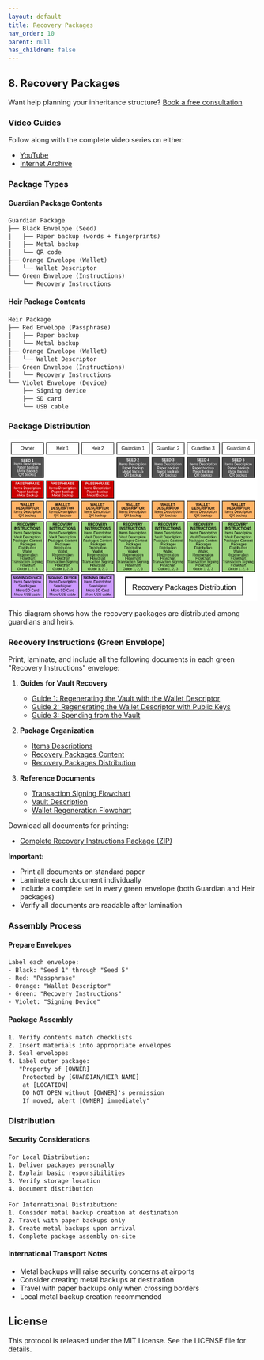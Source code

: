 ```yaml
---
layout: default
title: Recovery Packages
nav_order: 10
parent: null
has_children: false
---
```


## 8. Recovery Packages

Want help planning your inheritance structure? [Book a free consultation](https://thebitcoinbackup.com)

### Video Guides
Follow along with the complete video series on either:
- [YouTube](https://www.youtube.com/watch?v=2OLTwDM7Y3s&list=PL3s9juCCLq05UbdxikNPa8hOmddvS2BPa&index=40)
- [Internet Archive](https://archive.org/details/the-bitcoin-backup-self-inheritance-protocol/Section+8+-+Lesson+1.mp4)

### Package Types

#### Guardian Package Contents
```
Guardian Package
├── Black Envelope (Seed)
│   ├── Paper backup (words + fingerprints)
│   ├── Metal backup
│   └── QR code
├── Orange Envelope (Wallet)
│   └── Wallet Descriptor
└── Green Envelope (Instructions)
    └── Recovery Instructions
```

#### Heir Package Contents
```
Heir Package
├── Red Envelope (Passphrase)
│   ├── Paper backup
│   └── Metal backup
├── Orange Envelope (Wallet)
│   └── Wallet Descriptor
├── Green Envelope (Instructions)
│   └── Recovery Instructions
└── Violet Envelope (Device)
    ├── Signing device
    ├── SD card
    └── USB cable
```

### Package Distribution

![Recovery Packages Distribution](https://github.com/TheBitcoinBackup/Self-Inheritance-Protocol/blob/main/assets/docs/recovery-instructions/recovery-packages-distribution/Recovery%20Packages%20Distribution.png)

This diagram shows how the recovery packages are distributed among guardians and heirs.

### Recovery Instructions (Green Envelope)
Print, laminate, and include all the following documents in each green "Recovery Instructions" envelope:

1. **Guides for Vault Recovery**
   - [Guide 1: Regenerating the Vault with the Wallet Descriptor](https://github.com/TheBitcoinBackup/Self-Inheritance-Protocol/blob/main/assets/docs/recovery-instructions/guide-1-regenerating-vault-wallet-descriptor/Guide%201%20-%20Regenerating%20the%20Vault%20with%20the%20Wallet%20Descriptor.pdf)
   - [Guide 2: Regenerating the Wallet Descriptor with Public Keys](https://github.com/TheBitcoinBackup/Self-Inheritance-Protocol/blob/main/assets/docs/recovery-instructions/guide-2-regenerating-wallet-public-keys/Guide%202%20-%20Regenerating%20the%20Wallet%20Descriptor%20with%20the%20Public%20Keys.pdf)
   - [Guide 3: Spending from the Vault](https://github.com/TheBitcoinBackup/Self-Inheritance-Protocol/blob/main/assets/docs/recovery-instructions/guide-3-spending-from-the-vault/Guide%203%20-%20Spending%20from%20the%20Vault.pdf)

2. **Package Organization**
   - [Items Descriptions](https://github.com/TheBitcoinBackup/Self-Inheritance-Protocol/tree/main/assets/docs/recovery-instructions/items-descriptions)
   - [Recovery Packages Content](https://github.com/TheBitcoinBackup/Self-Inheritance-Protocol/tree/main/assets/docs/recovery-instructions/recovery-packages-content)
   - [Recovery Packages Distribution](https://github.com/TheBitcoinBackup/Self-Inheritance-Protocol/blob/main/assets/docs/recovery-instructions/recovery-packages-distribution/Recovery%20Packages%20Distribution.pdf)

3. **Reference Documents**
   - [Transaction Signing Flowchart](https://github.com/TheBitcoinBackup/Self-Inheritance-Protocol/blob/main/assets/docs/recovery-instructions/transaction-signing-flowchart/Transaction%20Signing%20Flowchart.pdf)
   - [Vault Description](https://github.com/TheBitcoinBackup/Self-Inheritance-Protocol/blob/main/assets/docs/recovery-instructions/vault-description/Vault%20Description.pdf)
   - [Wallet Regeneration Flowchart](https://github.com/TheBitcoinBackup/Self-Inheritance-Protocol/blob/main/assets/docs/recovery-instructions/wallet-regeneration-flowchart/Wallet%20Regeneration%20Flowchart.pdf)

Download all documents for printing:
- [Complete Recovery Instructions Package (ZIP)](https://github.com/TheBitcoinBackup/Self-Inheritance-Protocol/tree/main/assets/docs/recovery-instructions)

**Important**: 
- Print all documents on standard paper
- Laminate each document individually
- Include a complete set in every green envelope (both Guardian and Heir packages)
- Verify all documents are readable after lamination

### Assembly Process

#### Prepare Envelopes
```
Label each envelope:
- Black: "Seed 1" through "Seed 5"
- Red: "Passphrase"
- Orange: "Wallet Descriptor"
- Green: "Recovery Instructions"
- Violet: "Signing Device"
```

#### Package Assembly
```
1. Verify contents match checklists
2. Insert materials into appropriate envelopes
3. Seal envelopes
4. Label outer package:
   "Property of [OWNER]
    Protected by [GUARDIAN/HEIR NAME]
    at [LOCATION]
    DO NOT OPEN without [OWNER]'s permission
    If moved, alert [OWNER] immediately"
```

### Distribution

#### Security Considerations
```
For Local Distribution:
1. Deliver packages personally
2. Explain basic responsibilities
3. Verify storage location
4. Document distribution

For International Distribution:
1. Consider metal backup creation at destination
2. Travel with paper backups only
3. Create metal backups upon arrival
4. Complete package assembly on-site
```

#### International Transport Notes
- Metal backups will raise security concerns at airports
- Consider creating metal backups at destination
- Travel with paper backups only when crossing borders
- Local metal backup creation recommended

## License
This protocol is released under the MIT License. See the LICENSE file for details.
